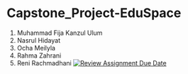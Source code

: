 # Capstone_Project-EduSpace
1. Muhammad Fija Kanzul Ulum
2. Nasrul Hidayat
3. Ocha Meilyla
4. Rahma Zahrani
5. Reni Rachmadhani
[![Review Assignment Due Date](https://classroom.github.com/assets/deadline-readme-button-24ddc0f5d75046c5622901739e7c5dd533143b0c8e959d652212380cedb1ea36.svg)](https://classroom.github.com/a/0wBSnje4)
